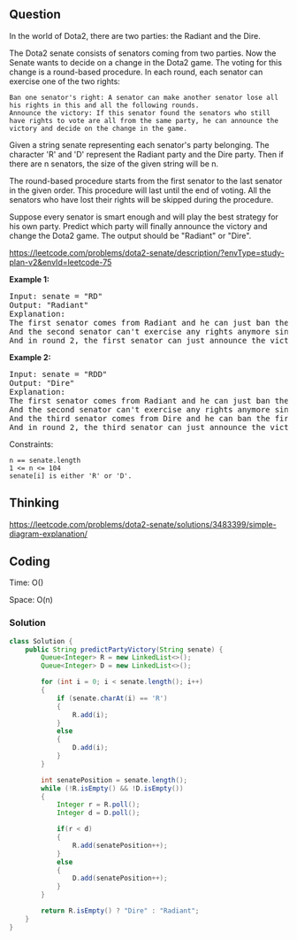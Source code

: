 ## Question
In the world of Dota2, there are two parties: the Radiant and the Dire.

The Dota2 senate consists of senators coming from two parties. Now the Senate wants to decide on a change in the Dota2 game. The voting for this change is a round-based procedure. In each round, each senator can exercise one of the two rights:

    Ban one senator's right: A senator can make another senator lose all his rights in this and all the following rounds.
    Announce the victory: If this senator found the senators who still have rights to vote are all from the same party, he can announce the victory and decide on the change in the game.

Given a string senate representing each senator's party belonging. The character 'R' and 'D' represent the Radiant party and the Dire party. Then if there are n senators, the size of the given string will be n.

The round-based procedure starts from the first senator to the last senator in the given order. This procedure will last until the end of voting. All the senators who have lost their rights will be skipped during the procedure.

Suppose every senator is smart enough and will play the best strategy for his own party. Predict which party will finally announce the victory and change the Dota2 game. The output should be "Radiant" or "Dire".

https://leetcode.com/problems/dota2-senate/description/?envType=study-plan-v2&envId=leetcode-75

**Example 1:**
<pre>
Input: senate = "RD"
Output: "Radiant"
Explanation: 
The first senator comes from Radiant and he can just ban the next senator's right in round 1. 
And the second senator can't exercise any rights anymore since his right has been banned. 
And in round 2, the first senator can just announce the victory since he is the only guy in the senate who can vote.
</pre>

**Example 2:**
<pre>
Input: senate = "RDD"
Output: "Dire"
Explanation: 
The first senator comes from Radiant and he can just ban the next senator's right in round 1. 
And the second senator can't exercise any rights anymore since his right has been banned. 
And the third senator comes from Dire and he can ban the first senator's right in round 1. 
And in round 2, the third senator can just announce the victory since he is the only guy in the senate who can vote.
</pre>

Constraints:

    n == senate.length
    1 <= n <= 104
    senate[i] is either 'R' or 'D'.


## Thinking
https://leetcode.com/problems/dota2-senate/solutions/3483399/simple-diagram-explanation/

## Coding
Time: O()

Space: O(n)

### Solution
```java
class Solution {
    public String predictPartyVictory(String senate) {
        Queue<Integer> R = new LinkedList<>();
        Queue<Integer> D = new LinkedList<>();

        for (int i = 0; i < senate.length(); i++)
        {
            if (senate.charAt(i) == 'R')
            {
                R.add(i);
            }
            else
            {
                D.add(i);
            }
        }

        int senatePosition = senate.length();
        while (!R.isEmpty() && !D.isEmpty())
        {
            Integer r = R.poll();
            Integer d = D.poll();

            if(r < d)
            {
                R.add(senatePosition++);
            }
            else
            {
                D.add(senatePosition++);
            }
        }

        return R.isEmpty() ? "Dire" : "Radiant";
    }
}
```

